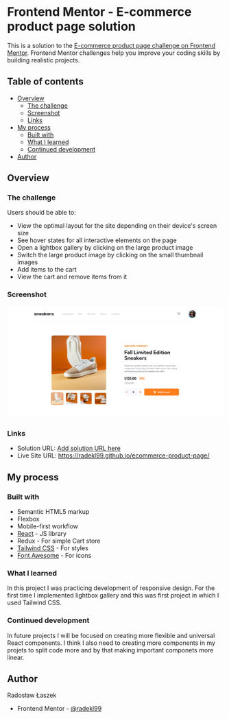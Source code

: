 # Frontend Mentor - E-commerce product page solution

This is a solution to the [E-commerce product page challenge on Frontend Mentor](https://www.frontendmentor.io/challenges/ecommerce-product-page-UPsZ9MJp6). Frontend Mentor challenges help you improve your coding skills by building realistic projects.

## Table of contents

- [Overview](#overview)
  - [The challenge](#the-challenge)
  - [Screenshot](#screenshot)
  - [Links](#links)
- [My process](#my-process)
  - [Built with](#built-with)
  - [What I learned](#what-i-learned)
  - [Continued development](#continued-development)
- [Author](#author)

## Overview

### The challenge

Users should be able to:

- View the optimal layout for the site depending on their device's screen size
- See hover states for all interactive elements on the page
- Open a lightbox gallery by clicking on the large product image
- Switch the large product image by clicking on the small thumbnail images
- Add items to the cart
- View the cart and remove items from it

### Screenshot

![Desktop preview](./design/desktop-finish.jpg)

### Links

- Solution URL: [Add solution URL here](https://your-solution-url.com)
- Live Site URL: https://radekl99.github.io/ecommerce-product-page/

## My process

### Built with

- Semantic HTML5 markup
- Flexbox
- Mobile-first workflow
- [React](https://reactjs.org/) - JS library
- Redux - For simple Cart store
- [Tailwind CSS](https://tailwindcss.com/) - For styles
- [Font Awesome](https://fontawesome.com/) - For icons

### What I learned

In this project I was practicing development of responsive design. For the first time I implemented lightbox gallery and this was first project in which I used Tailwind CSS.

### Continued development

In future projects I will be focused on creating more flexible and universal React components. I think I also need to creating more components in my projets to split code more and by that making important componets more linear.

## Author

Radosław Łaszek

- Frontend Mentor - [@radekl99](https://www.frontendmentor.io/profile/radekl99)

